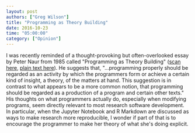 ```yaml
---
layout: post
authors: ["Greg Wilson"]
title: "Programming as Theory Building"
date: 2016-10-23
time: "05:00:00"
category: ["Opinion"]
---
```


I was recently reminded of a thought-provoking but often-overlooked essay by Peter Naur from 1985
called "Programming as Theory Building"
([scan here](http://pages.cs.wisc.edu/~remzi/Naur.pdf), [plain text here](http://www.dc.uba.ar/materias/plp/cursos/material/programmingAsTheoryBuilding)).
He suggests that,
"...programming properly should be regarded as an activity by which the programmers form or achieve a certain kind of insight,
a theory,
of the matters at hand.
This suggestion is in contrast to what appears to be a more common notion,
that programming should be regarded as a production of a program and certain other texts."
His thoughts on what programmers actually do,
especially when modifying programs,
seem directly relevant to most research software development.
In particular,
when the Jupyter Notebook and R Markdown are discussed as ways to make research more reproducible,
I wonder if part of that is to encourage the programmer to make her theory of what she's doing explicit.
